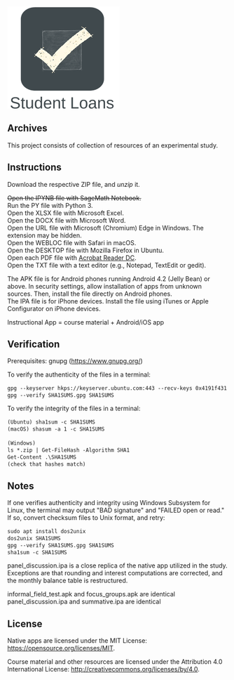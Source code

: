 ![Alt](./Images/app_icon_and_logo.png "Check Student Loans")

## Archives

This project consists of collection of resources of an experimental study.

## Instructions

Download the respective ZIP file, and *unzip* it.

~~Open the IPYNB file with SageMath Notebook.~~ \
Run the PY file with Python 3. \
Open the XLSX file with Microsoft Excel. \
Open the DOCX file with Microsoft Word. \
Open the URL file with Microsoft (Chromium) Edge in Windows. The extension may be hidden. \
Open the WEBLOC file with Safari in macOS. \
Open the DESKTOP file with Mozilla Firefox in Ubuntu. \
Open each PDF file with [Acrobat Reader DC](https://acrobat.adobe.com/us/en/acrobat/pdf-reader.html "Click here to access the download link."). \
Open the TXT file with a text editor (e.g., Notepad, TextEdit or gedit).

The APK file is for Android phones running Android 4.2 (Jelly Bean) or above. 
In security settings, allow installation of apps from unknown sources. Then, install the file directly on Android phones. \
The IPA file is for iPhone devices. 
Install the file using iTunes or Apple Configurator on iPhone devices.

Instructional App = course material + Android/iOS app

## Verification

Prerequisites: gnupg (https://www.gnupg.org/)

To verify the authenticity of the files in a terminal:
```
gpg --keyserver hkps://keyserver.ubuntu.com:443 --recv-keys 0x4191f431
gpg --verify SHA1SUMS.gpg SHA1SUMS
```

To verify the integrity of the files in a terminal:
```
(Ubuntu) sha1sum -c SHA1SUMS
(macOS) shasum -a 1 -c SHA1SUMS

(Windows)
ls *.zip | Get-FileHash -Algorithm SHA1
Get-Content .\SHA1SUMS
(check that hashes match)
```

## Notes

If one verifies authenticity and integrity using Windows Subsystem for Linux, the terminal may output "BAD signature" and "FAILED open or read." \
If so, convert checksum files to Unix format, and retry:
```
sudo apt install dos2unix
dos2unix SHA1SUMS
gpg --verify SHA1SUMS.gpg SHA1SUMS
sha1sum -c SHA1SUMS
```

panel_discussion.ipa is a close replica of the native app utilized in the study. \
Exceptions are that rounding and interest computations are corrected, and the monthly balance table is restructured.

informal_field_test.apk and focus_groups.apk are identical \
panel_discussion.ipa and summative.ipa are identical

## License

Native apps are licensed under the MIT License:
https://opensource.org/licenses/MIT.

Course material and other resources are licensed under the Attribution 4.0 International License: http://creativecommons.org/licenses/by/4.0.